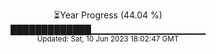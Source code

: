 <p align="center">
⏳Year Progress (44.04 %) <br>
█████████████▁▁▁▁▁▁▁▁▁▁▁▁▁▁▁▁▁ <br>
<sub>Updated: Sat, 10 Jun 2023 18:02:47 GMT</sub>
</p>

